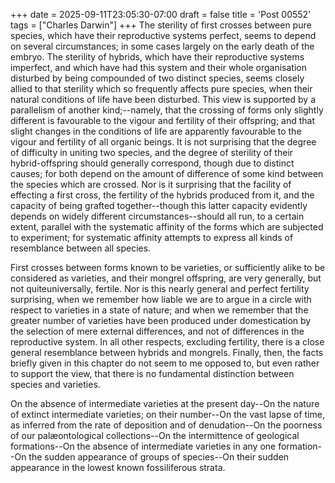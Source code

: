 +++
date = 2025-09-11T23:05:30-07:00
draft = false
title = 'Post 00552'
tags = ["Charles Darwin"]
+++
The sterility of first crosses between pure species, which have their reproductive systems perfect, seems to depend on several circumstances; in some cases largely on the early death of the embryo. The sterility of hybrids, which have their reproductive systems imperfect, and which have had this system and their whole organisation disturbed by being compounded of two distinct species, seems closely allied to that sterility which so frequently affects pure species, when their natural conditions of life have been disturbed. This view is supported by a parallelism of another kind;--namely, that the crossing of forms only slightly different is favourable to the vigour and fertility of their offspring; and that slight changes in the conditions of life are apparently favourable to the vigour and fertility of all organic beings. It is not surprising that the degree of difficulty in uniting two species, and the degree of sterility of their hybrid-offspring should generally correspond, though due to distinct causes; for both depend on the amount of difference of some kind between the species which are crossed. Nor is it surprising that the facility of effecting a first cross, the fertility of the hybrids produced from it, and the capacity of being grafted together--though this latter capacity evidently depends on widely different circumstances--should all run, to a certain extent, parallel with the systematic affinity of the forms which are subjected to experiment; for systematic affinity attempts to express all kinds of resemblance between all species.

First crosses between forms known to be varieties, or sufficiently alike to be considered as varieties, and their mongrel offspring, are very generally, but not quiteuniversally, fertile. Nor is this nearly general and perfect fertility surprising, when we remember how liable we are to argue in a circle with respect to varieties in a state of nature; and when we remember that the greater number of varieties have been produced under domestication by the selection of mere external differences, and not of differences in the reproductive system. In all other respects, excluding fertility, there is a close general resemblance between hybrids and mongrels. Finally, then, the facts briefly given in this chapter do not seem to me opposed to, but even rather to support the view, that there is no fundamental distinction between species and varieties.

On the absence of intermediate varieties at the present day--On the nature of extinct intermediate varieties; on their number--On the vast lapse of time, as inferred from the rate of deposition and of denudation--On the poorness of our palæontological collections--On the intermittence of geological formations--On the absence of intermediate varieties in any one formation--On the sudden appearance of groups of species--On their sudden appearance in the lowest known fossiliferous strata.
